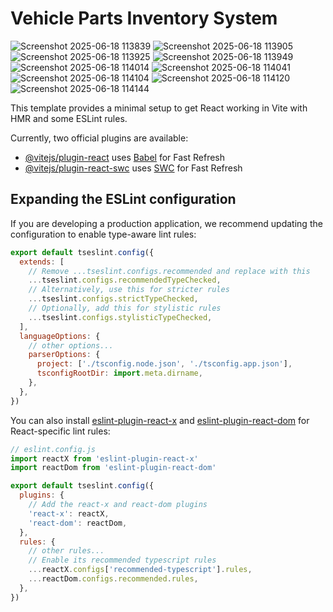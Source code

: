 # Vehicle Parts Inventory System

![Screenshot 2025-06-18 113839](https://github.com/user-attachments/assets/e5f50538-f4df-466e-8338-6ad16bf148a4)
![Screenshot 2025-06-18 113905](https://github.com/user-attachments/assets/c707c016-75eb-474a-b3dc-ff6c45f9158a)
![Screenshot 2025-06-18 113925](https://github.com/user-attachments/assets/b4b8479a-f50c-4db2-9100-75f6adfa22a4)
![Screenshot 2025-06-18 113949](https://github.com/user-attachments/assets/0c39b653-1dde-40e8-9628-45834641fa75)
![Screenshot 2025-06-18 114014](https://github.com/user-attachments/assets/19e963bf-ee5b-4986-bf4b-4f1306b3d477)
![Screenshot 2025-06-18 114041](https://github.com/user-attachments/assets/b0ebe073-b2ca-43fd-861c-f9b96c6d87ff)
![Screenshot 2025-06-18 114104](https://github.com/user-attachments/assets/1f3056bf-b8a1-4ae1-8c57-b132413aa7e0)
![Screenshot 2025-06-18 114120](https://github.com/user-attachments/assets/66eb662d-a747-4b9b-b5f7-5b8efc7007a5)
![Screenshot 2025-06-18 114144](https://github.com/user-attachments/assets/b04e8b71-5484-4c73-b65f-9cadcd5a3106)

This template provides a minimal setup to get React working in Vite with HMR and some ESLint rules.

Currently, two official plugins are available:

- [@vitejs/plugin-react](https://github.com/vitejs/vite-plugin-react/blob/main/packages/plugin-react) uses [Babel](https://babeljs.io/) for Fast Refresh
- [@vitejs/plugin-react-swc](https://github.com/vitejs/vite-plugin-react/blob/main/packages/plugin-react-swc) uses [SWC](https://swc.rs/) for Fast Refresh

## Expanding the ESLint configuration

If you are developing a production application, we recommend updating the configuration to enable type-aware lint rules:

```js
export default tseslint.config({
  extends: [
    // Remove ...tseslint.configs.recommended and replace with this
    ...tseslint.configs.recommendedTypeChecked,
    // Alternatively, use this for stricter rules
    ...tseslint.configs.strictTypeChecked,
    // Optionally, add this for stylistic rules
    ...tseslint.configs.stylisticTypeChecked,
  ],
  languageOptions: {
    // other options...
    parserOptions: {
      project: ['./tsconfig.node.json', './tsconfig.app.json'],
      tsconfigRootDir: import.meta.dirname,
    },
  },
})
```

You can also install [eslint-plugin-react-x](https://github.com/Rel1cx/eslint-react/tree/main/packages/plugins/eslint-plugin-react-x) and [eslint-plugin-react-dom](https://github.com/Rel1cx/eslint-react/tree/main/packages/plugins/eslint-plugin-react-dom) for React-specific lint rules:

```js
// eslint.config.js
import reactX from 'eslint-plugin-react-x'
import reactDom from 'eslint-plugin-react-dom'

export default tseslint.config({
  plugins: {
    // Add the react-x and react-dom plugins
    'react-x': reactX,
    'react-dom': reactDom,
  },
  rules: {
    // other rules...
    // Enable its recommended typescript rules
    ...reactX.configs['recommended-typescript'].rules,
    ...reactDom.configs.recommended.rules,
  },
})
```
